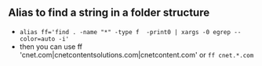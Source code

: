 ## Alias to find a string in a folder structure

* `alias ff='find . -name "*" -type f  -print0 | xargs -0 egrep --color=auto -i'`
* then you can use ff 'cnet.com|cnetcontentsolutions.com|cnetcontent.com'
or `ff cnet.*.com`
